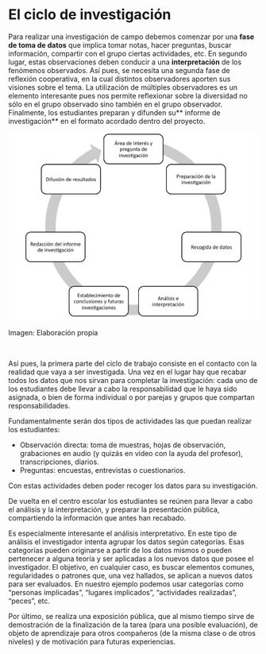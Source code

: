 
# El ciclo de investigación

Para realizar una investigación de campo debemos comenzar por una **fase de toma de datos** que implica tomar notas, hacer preguntas, buscar información, compartir con el grupo ciertas actividades, etc. En segundo lugar, estas observaciones deben conducir a una **interpretación** de los fenómenos observados. Así pues, se necesita una segunda fase de reflexión cooperativa, en la cual distintos observadores aporten sus visiones sobre el tema. La utilización de múltiples observadores es un elemento interesante pues nos permite reflexionar sobre la diversidad no sólo en el grupo observado sino también en el grupo observador. Finalmente, los estudiantes preparan y difunden su** informe de investigación** en el formato acordado dentro del proyecto.

![](img/investigacion_campo.jpg)

Imagen: Elaboración propia

 

Así pues, la primera parte del ciclo de trabajo consiste en el contacto con la realidad que vaya a ser investigada. Una vez en el lugar hay que recabar todos los datos que nos sirvan para completar la investigación: cada uno de los estudiantes debe llevar a cabo la responsabilidad que le haya sido asignada, o bien de forma individual o por parejas y grupos que compartan responsabilidades.

Fundamentalmente serán dos tipos de actividades las que puedan realizar los estudiantes:

- Observación directa: toma de muestras, hojas de observación, grabaciones en audio (y quizás en vídeo con la ayuda del profesor), transcripciones, diarios.
- Preguntas: encuestas, entrevistas o cuestionarios.

Con estas actividades deben poder recoger los datos para su investigación.

De vuelta en el centro escolar los estudiantes se reúnen para llevar a cabo el análisis y la interpretación, y preparar la presentación pública, compartiendo la información que antes han recabado.

Es especialmente interesante el análisis interpretativo. En este tipo de análisis el investigador intenta agrupar los datos según categorías. Esas categorías pueden originarse a partir de los datos mismos o pueden pertenecer a alguna teoría y ser aplicadas a los nuevos datos que posee el investigador. El objetivo, en cualquier caso, es buscar elementos comunes, regularidades o patrones que, una vez hallados, se aplican a nuevos datos para ser evaluados. En nuestro ejemplo podemos usar categorías como “personas implicadas”, “lugares implicados”, “actividades realizadas”, “peces”, etc.

Por último, se realiza una exposición pública, que al mismo tiempo sirve de demostración de la finalización de la tarea (para una posible evaluación), de objeto de aprendizaje para otros compañeros (de la misma clase o de otros niveles) y de motivación para futuras experiencias.

